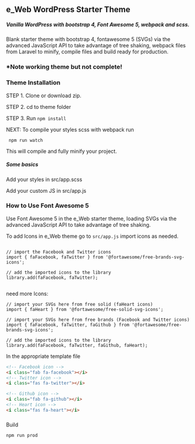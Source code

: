 ## e_Web WordPress Starter Theme
##### Vanilla WordPress with bootstrap 4, Font Awesome 5, webpack and scss.
Blank starter theme with bootstrap 4, fontawesome 5 (SVGs) via the advanced JavaScript API to take advantage of tree shaking, webpack files from Laravel to minify, compile files and build ready for production.
### *Note working theme but not complete!


### Theme Installation
STEP 1. Clone or download zip.

STEP 2. cd to theme folder 


STEP 3. Run
      ```
       npm install
      ```

NEXT: To compile your styles scss with webpack run

```
 npm run watch
```


This will compile and fully minify your project.

##### Some basics
Add your styles in src/app.scss


Add your custom JS in src/app.js


### How to Use Font Awesome 5
Use Font Awesome 5 in the e_Web starter theme, loading SVGs via the advanced JavaScript API to take advantage of tree shaking.



To add Icons in e_Web theme go to ```src/app.js``` import icons as needed.

```

// import the Facebook and Twitter icons
import { faFacebook, faTwitter } from '@fortawesome/free-brands-svg-icons';

// add the imported icons to the library
library.add(faFacebook, faTwitter);


```
need more Icons:
```
// import your SVGs here from free solid (faHeart icons)
import { faHeart } from '@fortawesome/free-solid-svg-icons';

// import your SVGs here from free brands (Facebook and Twitter icons)
import { faFacebook, faTwitter, faGithub } from '@fortawesome/free-brands-svg-icons';

// add the imported icons to the library
library.add(faFacebook, faTwitter, faGithub, faHeart);

```

In the appropriate template file

```html
<!-- Facebook icon -->
<i class="fab fa-facebook"></i>
<!-- Twitter icon -->
<i class="fas fa-twitter"></i>

<!-- Github icon -->
<i class="fab fa-github"></i>
<!-- Heart icon -->
<i class="fas fa-heart"></i>

```
###
Build
```js
npm run prod
```

